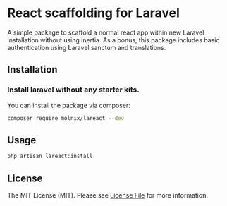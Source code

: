 # React scaffolding for Laravel

A simple package to scaffold a normal react app within new Laravel installation without using inertia. As a bonus, this package includes basic authentication using Laravel sanctum and translations.

## Installation

### Install laravel without any starter kits.

You can install the package via composer:

```bash
composer require molnix/lareact --dev
```

## Usage

```php
php artisan lareact:install
```

## License

The MIT License (MIT). Please see [License File](LICENSE) for more information.
